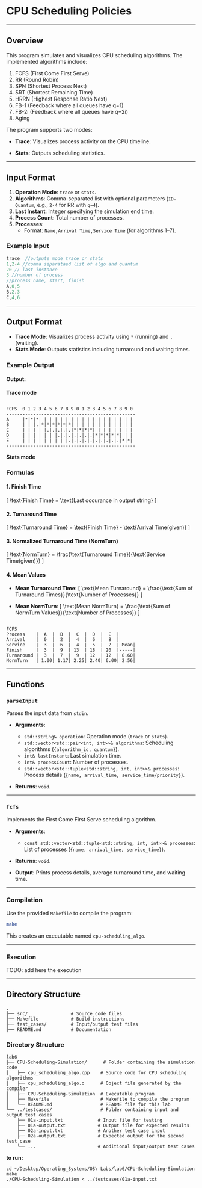 # CPU Scheduling Policies 
---

## Overview

This program simulates and visualizes CPU scheduling algorithms. The implemented algorithms include:

1. FCFS (First Come First Serve) 
2. RR (Round Robin)
3. SPN (Shortest Process Next)
4. SRT (Shortest Remaining Time)
5. HRRN (Highest Response Ratio Next)
6. FB-1 (Feedback where all queues have q=1)
7. FB-2i (Feedback where all queues have q=2i)
8. Aging

The program supports two modes:
- **Trace**: Visualizes process activity on the CPU timeline.



- **Stats**: Outputs scheduling statistics.
---

## Input Format

1. **Operation Mode**: `trace` or `stats`.
2. **Algorithms**: Comma-separated list with optional parameters (`ID-Quantum`, e.g., `2-4` for RR with `q=4`).
3. **Last Instant**: Integer specifying the simulation end time.
4. **Process Count**: Total number of processes.
5. **Processes**:
   - Format: `Name,Arrival Time,Service Time` (for algorithms 1–7).

### Example Input

```c
trace  //outpute mode trace or stats
1,2-4 //comma separataed list of algo and quantum
20 // last instance
3 //number of process
//process name, start, finish
A,0,5
B,2,3
C,4,6
```
---

## Output Format

- **Trace Mode**: Visualizes process activity using `*` (running) and `.` (waiting).
- **Stats Mode**: Outputs statistics including turnaround and waiting times.

### Example Output

#### Output:
**Trace mode**
```plaintext

FCFS  0 1 2 3 4 5 6 7 8 9 0 1 2 3 4 5 6 7 8 9 0 
------------------------------------------------
A     |*|*|*| | | | | | | | | | | | | | | | | | 
B     | | |.|*|*|*|*|*|*| | | | | | | | | | | | 
C     | | | | |.|.|.|.|.|*|*|*|*| | | | | | | | 
D     | | | | | | |.|.|.|.|.|.|.|*|*|*|*|*| | | 
E     | | | | | | | | |.|.|.|.|.|.|.|.|.|.|*|*| 
------------------------------------------------
```
**Stats mode**

### Formulas

#### 1. **Finish Time**
\[
\text{Finish Time} = \text{Last occurance in output string} 
\]

#### 2. **Turnaround Time**
\[
\text{Turnaround Time} = \text{Finish Time} - \text{Arrival Time(given)}
\]

#### 3. **Normalized Turnaround Time (NormTurn)**
\[
\text{NormTurn} = \frac{\text{Turnaround Time}}{\text{Service Time(given)}}
\]

#### 4. **Mean Values**

- **Mean Turnaround Time**:
\[
\text{Mean Turnaround} = \frac{\text{Sum of Turnaround Times}}{\text{Number of Processes}}
\]

- **Mean NormTurn**:
\[
\text{Mean NormTurn} = \frac{\text{Sum of NormTurn Values}}{\text{Number of Processes}}
\]
```plaintext

FCFS
Process    |  A  |  B  |  C  |  D  |  E  |
Arrival    |  0  |  2  |  4  |  6  |  8  |
Service    |  3  |  6  |  4  |  5  |  2  | Mean|
Finish     |  3  |  9  | 13  | 18  | 20  |-----|
Turnaround |  3  |  7  |  9  | 12  | 12  | 8.60|
NormTurn   | 1.00| 1.17| 2.25| 2.40| 6.00| 2.56|
```


---

## Functions

### `parseInput`

Parses the input data from `stdin`.

- **Arguments**:
  - `std::string& operation`: Operation mode (`trace` or `stats`).
  - `std::vector<std::pair<int, int>>& algorithms`: Scheduling algorithms (`{algorithm_id, quantum}`).
  - `int& lastInstant`: Last simulation time.
  - `int& processCount`: Number of processes.
  - `std::vector<std::tuple<std::string, int, int>>& processes`: Process details (`{name, arrival_time, service_time/priority}`).

- **Returns**: `void`.

---

### `fcfs`

Implements the First Come First Serve scheduling algorithm.

- **Arguments**:
  - `const std::vector<std::tuple<std::string, int, int>>& processes`: List of processes (`{name, arrival_time, service_time}`).

- **Returns**: `void`.
- **Output**: Prints process details, average turnaround time, and waiting time.

---
### Compilation

Use the provided `Makefile` to compile the program:

```bash
make
```

This creates an executable named `cpu-scheduling_algo`.

---

### Execution

TODO: add here the execution

---

## Directory Structure

```plaintext
.
├── src/                # Source code files
├── Makefile            # Build instructions
├── test_cases/         # Input/output test files
├── README.md           # Documentation
```







### Directory Structure
```
lab6
├── CPU-Scheduling-Simulation/      # Folder containing the simulation code
│   ├── cpu_scheduling_algo.cpp    # Source code for CPU scheduling algorithms
│   ├── cpu_scheduling_algo.o      # Object file generated by the compiler
│   ├── CPU-Scheduling-Simulation  # Executable program
│   ├── Makefile                   # Makefile to compile the program
│   └── README.md                  # README file for this lab
└── ../testcases/                  # Folder containing input and output test cases
    ├── 01a-input.txt             # Input file for testing
    ├── 01a-output.txt            # Output file for expected results
    ├── 02a-input.txt             # Another test case input
    ├── 02a-output.txt            # Expected output for the second test case
    └── ...                       # Additional input/output test cases
```


**to run:**
```
cd ~/Desktop/Operating_Systems/OS\ Labs/lab6/CPU-Scheduling-Simulation
make
./CPU-Scheduling-Simulation < ../testcases/01a-input.txt
```



